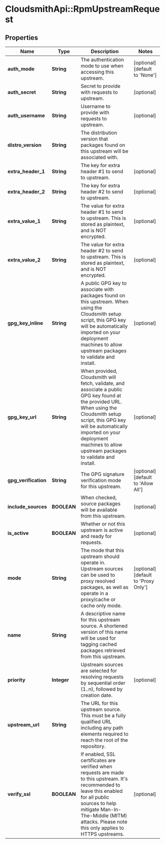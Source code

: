 # CloudsmithApi::RpmUpstreamRequest

## Properties
Name | Type | Description | Notes
------------ | ------------- | ------------- | -------------
**auth_mode** | **String** | The authentication mode to use when accessing this upstream.  | [optional] [default to &#39;None&#39;]
**auth_secret** | **String** | Secret to provide with requests to upstream. | [optional] 
**auth_username** | **String** | Username to provide with requests to upstream. | [optional] 
**distro_version** | **String** | The distribution version that packages found on this upstream will be associated with. | 
**extra_header_1** | **String** | The key for extra header #1 to send to upstream. | [optional] 
**extra_header_2** | **String** | The key for extra header #2 to send to upstream. | [optional] 
**extra_value_1** | **String** | The value for extra header #1 to send to upstream. This is stored as plaintext, and is NOT encrypted. | [optional] 
**extra_value_2** | **String** | The value for extra header #2 to send to upstream. This is stored as plaintext, and is NOT encrypted. | [optional] 
**gpg_key_inline** | **String** | A public GPG key to associate with packages found on this upstream. When using the Cloudsmith setup script, this GPG key will be automatically imported on your deployment machines to allow upstream packages to validate and install. | [optional] 
**gpg_key_url** | **String** | When provided, Cloudsmith will fetch, validate, and associate a public GPG key found at the provided URL. When using the Cloudsmith setup script, this GPG key will be automatically imported on your deployment machines to allow upstream packages to validate and install. | [optional] 
**gpg_verification** | **String** | The GPG signature verification mode for this upstream. | [optional] [default to &#39;Allow All&#39;]
**include_sources** | **BOOLEAN** | When checked, source packages will be available from this upstream. | [optional] 
**is_active** | **BOOLEAN** | Whether or not this upstream is active and ready for requests. | [optional] 
**mode** | **String** | The mode that this upstream should operate in. Upstream sources can be used to proxy resolved packages, as well as operate in a proxy/cache or cache only mode. | [optional] [default to &#39;Proxy Only&#39;]
**name** | **String** | A descriptive name for this upstream source. A shortened version of this name will be used for tagging cached packages retrieved from this upstream. | 
**priority** | **Integer** | Upstream sources are selected for resolving requests by sequential order (1..n), followed by creation date. | [optional] 
**upstream_url** | **String** | The URL for this upstream source. This must be a fully qualified URL including any path elements required to reach the root of the repository.  | 
**verify_ssl** | **BOOLEAN** | If enabled, SSL certificates are verified when requests are made to this upstream. It&#39;s recommended to leave this enabled for all public sources to help mitigate Man-In-The-Middle (MITM) attacks. Please note this only applies to HTTPS upstreams. | [optional] 


